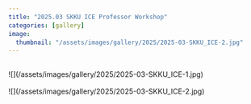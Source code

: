 ```yaml
---
title: "2025.03 SKKU ICE Professor Workshop"
categories: [gallery]
image:
  thumbnail: "/assets/images/gallery/2025/2025-03-SKKU_ICE-2.jpg"
---
```

<br>
![](/assets/images/gallery/2025/2025-03-SKKU_ICE-1.jpg)<br><br>
![](/assets/images/gallery/2025/2025-03-SKKU_ICE-2.jpg)
